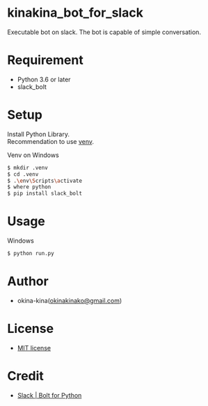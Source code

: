 # kinakina_bot_for_slack
Executable bot on slack.
The bot is capable of simple conversation.

# Requirement
* Python 3.6 or later
* slack_bolt


# Setup

Install Python Library.<br>
Recommendation to use [venv](https://docs.python.org/3/library/venv.html#module-venv).<br>

Venv on Windows
```bash
$ mkdir .venv
$ cd .venv
$ .\env\Scripts\activate
$ where python
$ pip install slack_bolt
```

# Usage
Windows
```bash
$ python run.py
```

# Author
* okina-kina(okinakinako@gmail.com)

# License
* [MIT license](https://en.wikipedia.org/wiki/MIT_License)

# Credit
* [Slack | Bolt for Python](https://slack.dev/bolt-python/concepts)
